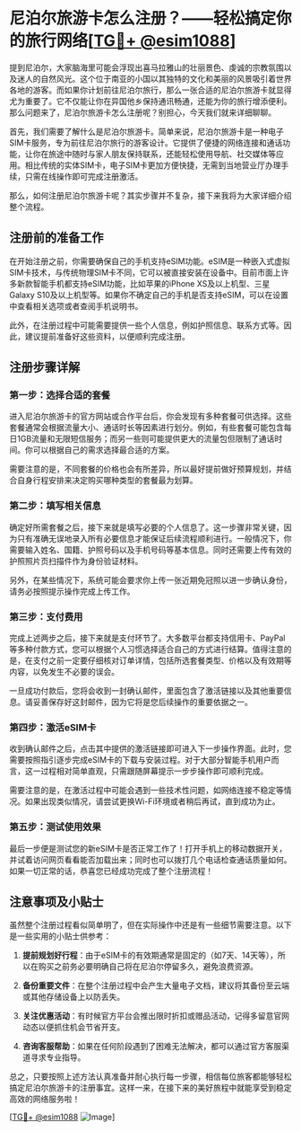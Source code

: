 # 尼泊尔旅游卡怎么注册？——轻松搞定你的旅行网络[[TG💪+ @esim1088](https://t.me/s/esim1088)]

提到尼泊尔，大家脑海里可能会浮现出喜马拉雅山的壮丽景色、虔诚的宗教氛围以及迷人的自然风光。这个位于南亚的小国以其独特的文化和美丽的风景吸引着世界各地的游客。而如果你计划前往尼泊尔旅行，那么一张合适的尼泊尔旅游卡就显得尤为重要了。它不仅能让你在异国他乡保持通讯畅通，还能为你的旅行增添便利。那么问题来了，尼泊尔旅游卡怎么注册呢？别担心，今天我们就来详细聊聊。

首先，我们需要了解什么是尼泊尔旅游卡。简单来说，尼泊尔旅游卡是一种电子SIM卡服务，专为前往尼泊尔旅行的游客设计。它提供了便捷的网络连接和通话功能，让你在旅途中随时与家人朋友保持联系，还能轻松使用导航、社交媒体等应用。相比传统的实体SIM卡，电子SIM卡更加方便快捷，无需到当地营业厅办理手续，只需在线操作即可完成注册激活。

那么，如何注册尼泊尔旅游卡呢？其实步骤并不复杂，接下来我将为大家详细介绍整个流程。

## 注册前的准备工作

在开始注册之前，你需要确保自己的手机支持eSIM功能。eSIM是一种嵌入式虚拟SIM卡技术，与传统物理SIM卡不同，它可以被直接安装在设备中。目前市面上许多新款智能手机都支持eSIM功能，比如苹果的iPhone XS及以上机型、三星Galaxy S10及以上机型等。如果你不确定自己的手机是否支持eSIM，可以在设置中查看相关选项或者查阅手机说明书。

此外，在注册过程中可能需要提供一些个人信息，例如护照信息、联系方式等。因此，建议提前准备好这些资料，以便顺利完成注册。

## 注册步骤详解

### 第一步：选择合适的套餐

进入尼泊尔旅游卡的官方网站或合作平台后，你会发现有多种套餐可供选择。这些套餐通常会根据流量大小、通话时长等因素进行划分。例如，有些套餐可能包含每日1GB流量和无限短信服务；而另一些则可能提供更大的流量包但限制了通话时间。你可以根据自己的需求选择最合适的方案。

需要注意的是，不同套餐的价格也会有所差异，所以最好提前做好预算规划，并结合自身行程安排来决定购买哪种类型的套餐最为划算。

### 第二步：填写相关信息

确定好所需套餐之后，接下来就是填写必要的个人信息了。这一步骤非常关键，因为只有准确无误地录入所有必要信息才能保证后续流程顺利进行。一般情况下，你需要输入姓名、国籍、护照号码以及手机号码等基本信息。同时还需要上传有效的护照照片页扫描件作为身份验证材料。

另外，在某些情况下，系统可能会要求你上传一张近期免冠照以进一步确认身份，请务必按照提示操作完成上传工作。

### 第三步：支付费用

完成上述两步之后，接下来就是支付环节了。大多数平台都支持信用卡、PayPal等多种付款方式，您可以根据个人习惯选择适合自己的方式进行结算。值得注意的是，在支付之前一定要仔细核对订单详情，包括所选套餐类型、价格以及有效期等内容，以免发生不必要的误会。

一旦成功付款后，您将会收到一封确认邮件，里面包含了激活链接以及其他重要信息。请妥善保存好这封邮件，因为它将是您后续操作的重要依据之一。

### 第四步：激活eSIM卡

收到确认邮件之后，点击其中提供的激活链接即可进入下一步操作界面。此时，您需要按照指引逐步完成eSIM卡的下载与安装过程。对于大部分智能手机用户而言，这一过程相对简单直观，只需跟随屏幕提示一步步操作即可顺利完成。

需要注意的是，在激活过程中可能会遇到一些技术性问题，如网络连接不稳定等情况。如果出现类似情况，请尝试更换Wi-Fi环境或者稍后再试，直到成功为止。

### 第五步：测试使用效果

最后一步便是测试您的新eSIM卡是否正常工作了！打开手机上的移动数据开关，并试着访问网页看看能否加载出来；同时也可以拨打几个电话检查通话质量如何。如果一切正常的话，恭喜您已经成功完成了整个注册流程！

## 注意事项及小贴士

虽然整个注册过程看似简单明了，但在实际操作中还是有一些细节需要注意。以下是一些实用的小贴士供参考：

1. **提前规划好行程**：由于eSIM卡的有效期通常是固定的（如7天、14天等），所以在购买之前务必要明确自己将在尼泊尔停留多久，避免浪费资源。
   
2. **备份重要文件**：在整个注册过程中会产生大量电子文档，建议将其备份至云端或其他存储设备上以防丢失。
   
3. **关注优惠活动**：有时候官方平台会推出限时折扣或赠品活动，记得多留意官网动态以便抓住机会节省开支。
   
4. **咨询客服帮助**：如果在任何阶段遇到了困难无法解决，都可以通过官方客服渠道寻求专业指导。

总之，只要按照上述方法认真准备并耐心执行每一步骤，相信每位旅客都能够轻松搞定尼泊尔旅游卡的注册事宜。这样一来，在接下来的美好旅程中就能享受到稳定高效的网络服务啦！

[[TG💪+ @esim1088](https://t.me/s/esim1088) ![Image](https://i.postimg.cc/4NQfJmqS/Snipaste-2025-05-13-00-14-12.png)]